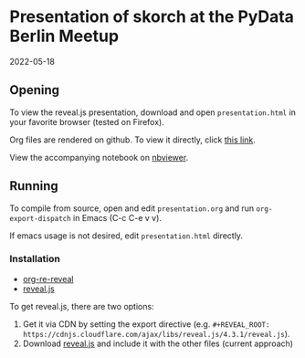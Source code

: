 # Presentation of skorch at the PyData Berlin Meetup

2022-05-18

## Opening

To view the reveal.js presentation, download and open
`presentation.html` in your favorite browser (tested on Firefox).

Org files are rendered on github. To view it directly, click [this
link](https://github.com/BenjaminBossan/presentations/blob/master/2022-05-18-pydata/presentation.org).

View the accompanying notebook on
[nbviewer](https://nbviewer.jupyter.org/github/BenjaminBossan/presentations/blob/master/2022-05-18-pydata/presentation-pydata-meetup.ipynb).

## Running

To compile from source, open and edit `presentation.org` and run
`org-export-dispatch` in Emacs (C-c C-e v v).

If emacs usage is not desired, edit `presentation.html` directly.

### Installation

* [org-re-reveal](https://gitlab.com/oer/org-re-reveal)
* [reveal.js](https://github.com/hakimel/reveal.js)

To get reveal.js, there are two options:

1. Get it via CDN by setting the export directive (e.g. `#+REVEAL_ROOT:
   https://cdnjs.cloudflare.com/ajax/libs/reveal.js/4.3.1/reveal.js`).
2. Download
   [reveal.js](https://github.com/hakimel/reveal.js/releases/tag/4.3.1)
   and include it with the other files (current approach)
